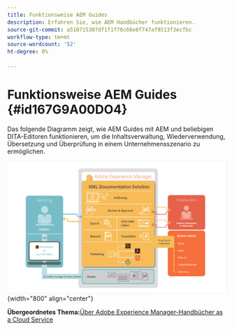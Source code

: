 ```yaml
---
title: Funktionsweise AEM Guides
description: Erfahren Sie, wie AEM Handbücher funktionieren.
source-git-commit: a510715307df1f1f70c66e8f747af9513f3ecfbc
workflow-type: tm+mt
source-wordcount: '52'
ht-degree: 0%

---
```



# Funktionsweise AEM Guides {#id167G9A00DO4}

Das folgende Diagramm zeigt, wie AEM Guides mit AEM und beliebigen DITA-Editoren funktionieren, um die Inhaltsverwaltung, Wiederverwendung, Übersetzung und Überprüfung in einem Unternehmensszenario zu ermöglichen.

![](images/xml-add-on-how-it-works.png){width="800" align="center"}


**Übergeordnetes Thema:**[&#x200B;Über Adobe Experience Manager-Handbücher as a Cloud Service](intro.md)

